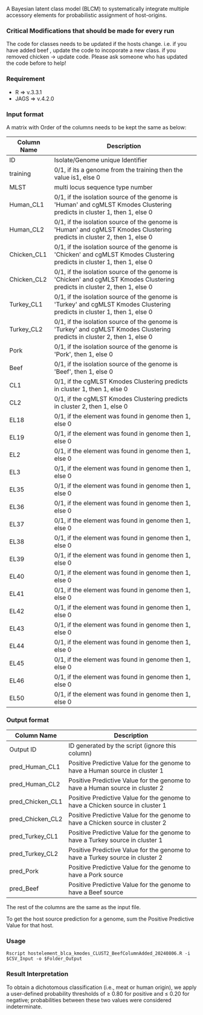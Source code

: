 A  Bayesian latent class model (BLCM) to systematically integrate multiple accessory elements for probabilistic assignment of host-origins.


### Critical Modifications that should be made for every run
The code for classes needs to be updated if the hosts change. i.e. if you have added beef , update the code to incoporate a new class. if you removed chicken -> update code. Please ask someone who has updated the code before to help!

### Requirement
- R => v.3.3.1
- JAGS => v.4.2.0

### Input format
A matrix with Order of the columns needs to be kept the same as below:

| Column Name | Description 														   |
| ----------- | -------------------------------------------------------------------------------------------------------------------------- |
| ID 	      | Isolate/Genome unique Identifier 											   |
| training    | 0/1, if its a genome from the training then the value is1, else 0 							   |
| MLST 	      | multi locus sequence type number 											   |
| Human_CL1   | 0/1, if the isolation source of the genome is 'Human' and cgMLST Kmodes Clustering predicts in cluster 1, then 1, else 0   |
| Human_CL2   | 0/1, if the isolation source of the genome is 'Human' and cgMLST Kmodes Clustering predicts in cluster 2, then 1, else 0   |
| Chicken_CL1 | 0/1, if the isolation source of the genome is 'Chicken' and cgMLST Kmodes Clustering predicts in cluster 1, then 1, else 0 |
| Chicken_CL2 | 0/1, if the isolation source of the genome is 'Chicken' and cgMLST Kmodes Clustering predicts in cluster 2, then 1, else 0 |
| Turkey_CL1  | 0/1, if the isolation source of the genome is 'Turkey' and cgMLST Kmodes Clustering predicts in cluster 1, then 1, else 0  |
| Turkey_CL2  | 0/1, if the isolation source of the genome is 'Turkey' and cgMLST Kmodes Clustering predicts in cluster 2, then 1, else 0  |
| Pork 	      | 0/1, if the isolation source of the genome is 'Pork', then 1, else 0 						           |
| Beef 	      | 0/1, if the isolation source of the genome is 'Beef', then 1, else 0  							   |
| CL1 	      | 0/1, if the cgMLST Kmodes Clustering predicts in cluster 1, then 1, else 0 						   |
| CL2 	      | 0/1, if the cgMLST Kmodes Clustering predicts in cluster 2, then 1, else 0 						   |
| EL18        | 0/1, if the element was found in genome then 1, else 0                                                                     |
| EL19        | 0/1, if the element was found in genome then 1, else 0                                                                     |
| EL2 	      | 0/1, if the element was found in genome then 1, else 0 									   |
| EL3 	      | 0/1, if the element was found in genome then 1, else 0 									   |
| EL35        | 0/1, if the element was found in genome then 1, else 0                                                                     |
| EL36        | 0/1, if the element was found in genome then 1, else 0                                                                     |
| EL37        | 0/1, if the element was found in genome then 1, else 0                                                                     |
| EL38        | 0/1, if the element was found in genome then 1, else 0                                                                     |
| EL39        | 0/1, if the element was found in genome then 1, else 0                                                                     |
| EL40        | 0/1, if the element was found in genome then 1, else 0                                                                     |
| EL41        | 0/1, if the element was found in genome then 1, else 0                                                                     |
| EL42        | 0/1, if the element was found in genome then 1, else 0                                                                     |
| EL43        | 0/1, if the element was found in genome then 1, else 0                                                                     |
| EL44        | 0/1, if the element was found in genome then 1, else 0                                                                     |
| EL45        | 0/1, if the element was found in genome then 1, else 0                                                                     |
| EL46        | 0/1, if the element was found in genome then 1, else 0                                                                     |
| EL50        | 0/1, if the element was found in genome then 1, else 0                                                                     |

### Output format

| Column Name      | Description						         	     |
| ---------------- | ------------------------------------------------------------------------------- |
| Output ID        | ID generated by the script (ignore this column) 				     |
| pred_Human_CL1   | Positive Predictive Value for the genome to have a Human source in cluster 1    |
| pred_Human_CL2   | Positive Predictive Value for the genome to have a Human source in cluster 2    |
| pred_Chicken_CL1 | Positive Predictive Value for the genome to have a Chicken source in cluster 1  |
| pred_Chicken_CL2 | Positive Predictive Value for the genome to have a Chicken source in cluster 2  |
| pred_Turkey_CL1  | Positive Predictive Value for the genome to have a Turkey source in cluster 1   |
| pred_Turkey_CL2  | Positive Predictive Value for the genome to have a Turkey source in cluster 2   |
| pred_Pork        | Positive Predictive Value for the genome to have a Pork source 		     |
| pred_Beef    	   | Positive Predictive Value for the genome to have a Beef source 		     |

The rest of the columns are the same as the input file.
 
To get the host source prediction for a genome, sum the Positive Predictive Value for that host. 

### Usage
```
Rscript hostelement_blca_kmodes_CLUST2_BeefColumnAdded_20240806.R -i $CSV_Input -o $Folder_Output
```

### Result Interpretation
To obtain a dichotomous classification (i.e., meat or human origin), we apply a user-defined probability thresholds of ≥ 0.80 for positive and ≤ 0.20 for negative; probabilities between these two values were considered indeterminate. 


```
